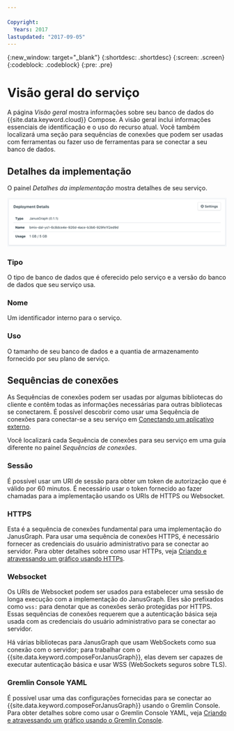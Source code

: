 ```yaml
---

Copyright:
  Years: 2017
lastupdated: "2017-09-05"
---
```


{:new_window: target="_blank"}
{:shortdesc: .shortdesc}
{:screen: .screen}
{:codeblock: .codeblock}
{:pre: .pre}

# Visão geral do serviço

A página _Visão geral_ mostra informações sobre seu banco de dados do {{site.data.keyword.cloud}} Compose. A visão geral inclui informações essenciais de identificação e o uso do recurso atual. Você também localizará uma seção para sequências de conexões que podem ser usadas com ferramentas ou fazer uso de ferramentas para se conectar a seu banco de dados.

## Detalhes da implementação

O painel _Detalhes da implementação_ mostra detalhes de seu serviço.

![Deployment Details](./images/janusgraph-deployment-details.png "A view of the Deployment Details panel")

### Tipo

O tipo de banco de dados que é oferecido pelo serviço e a versão do banco de dados que seu serviço usa.

### Nome

Um identificador interno para o serviço.

### Uso

O tamanho de seu banco de dados e a quantia de armazenamento fornecido por seu plano de serviço.


## Sequências de conexões

As Sequências de conexões podem ser usadas por algumas bibliotecas do cliente e contêm todas as informações necessárias para outras bibliotecas se conectarem. É possível descobrir como usar uma Sequência de conexões para conectar-se a seu serviço em [Conectando um aplicativo externo](./connecting-external.html).

Você localizará cada Sequência de conexões para seu serviço em uma guia diferente no painel _Sequências de conexões_.

### Sessão

É possível usar um URI de sessão para obter um token de autorização que é válido por 60 minutos. É necessário usar o token fornecido ao fazer chamadas para a implementação usando os URIs de HTTPS ou Websocket.

### HTTPS

Esta é a sequência de conexões fundamental para uma implementação do JanusGraph. Para usar uma sequência de conexões HTTPS, é necessário fornecer as credenciais do usuário administrativo para se conectar ao servidor. Para obter detalhes sobre como usar HTTPs, veja [Criando e atravessando um gráfico usando HTTPs](./tutorial-https.html).

### Websocket

Os URIs de Websocket podem ser usados para estabelecer uma sessão de longa execução com a implementação do JanusGraph. Eles são prefixados como `wss:` para denotar que as conexões serão protegidas por HTTPS. Essas sequências de conexões requerem que a autenticação básica seja usada com as credenciais do usuário administrativo para se conectar ao servidor.

Há várias bibliotecas para JanusGraph que usam WebSockets como sua conexão com o servidor; para trabalhar com o {{site.data.keyword.composeForJanusGraph}}, elas devem ser capazes de executar autenticação básica e usar WSS (WebSockets seguros sobre TLS).

### Gremlin Console YAML

É possível usar uma das configurações fornecidas para se conectar ao {{site.data.keyword.composeForJanusGraph}} usando o Gremlin Console. Para obter detalhes sobre como usar o Gremlin Console YAML, veja [Criando e atravessando um gráfico usando o Gremlin Console](./tutorial-gremlin-console.html).
